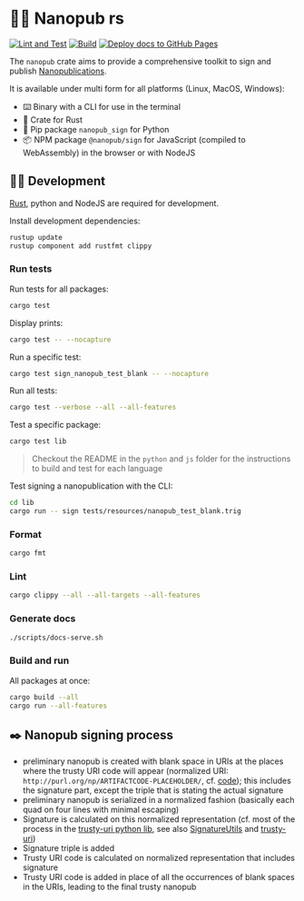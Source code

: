 # 🔬🦀 Nanopub rs

[![Lint and Test](https://github.com/vemonet/nanopub-rs/actions/workflows/test.yml/badge.svg)](https://github.com/vemonet/nanopub-rs/actions/workflows/test.yml) [![Build](https://github.com/vemonet/nanopub-rs/actions/workflows/build.yml/badge.svg)](https://github.com/vemonet/nanopub-rs/actions/workflows/build.yml) [![Deploy docs to GitHub Pages](https://github.com/vemonet/nanopub-rs/actions/workflows/docs.yml/badge.svg)](https://github.com/vemonet/nanopub-rs/actions/workflows/docs.yml)

The `nanopub` crate aims to provide a comprehensive toolkit to sign and publish [Nanopublications](https://nanopub.net).

It is available under multi form for all platforms (Linux, MacOS, Windows):

- ⌨️ Binary with a CLI for use in the terminal
- 🦀 Crate for Rust
- 🐍 Pip package `nanopub_sign` for Python
- 📦️ NPM package `@nanopub/sign` for JavaScript (compiled to WebAssembly) in the browser or with NodeJS

## 🧑‍💻 Development

[Rust](https://www.rust-lang.org/tools/install), python and NodeJS are required for development.

Install development dependencies:

```bash
rustup update
rustup component add rustfmt clippy
```

### Run tests

Run tests for all packages:

```bash
cargo test
```

Display prints:

```bash
cargo test -- --nocapture
```

Run a specific test:

```bash
cargo test sign_nanopub_test_blank -- --nocapture
```

Run all tests:

```bash
cargo test --verbose --all --all-features
```

Test a specific package:

```bash
cargo test lib
```

> Checkout the README in the `python` and `js` folder for the instructions to build and test for each language

Test signing a nanopublication with the CLI:

```bash
cd lib
cargo run -- sign tests/resources/nanopub_test_blank.trig
```

### Format

```bash
cargo fmt
```

### Lint

```bash
cargo clippy --all --all-targets --all-features
```

### Generate docs

```bash
./scripts/docs-serve.sh
```

### Build and run

All packages at once:

```bash
cargo build --all
cargo run --all-features
```

## ✒️ Nanopub signing process

- preliminary nanopub is created with blank space in URIs at the places where the trusty URI code will appear (normalized URI: `http://purl.org/np/ARTIFACTCODE-PLACEHOLDER/`, cf. [code](https://github.com/Nanopublication/nanopub-java/blob/22bba0e79508309f1c6163970f49ab596beadeb0/src/main/java/org/nanopub/trusty/TempUriReplacer.java#L12)); this includes the signature part, except the triple that is stating the actual signature
- preliminary nanopub is serialized in a normalized fashion (basically each quad on four lines with minimal escaping)
- Signature is calculated on this normalized representation (cf. most of the process in the [trusty-uri python lib](https://github.dev/trustyuri/trustyuri-python/blob/9f29732c4abae9d630d36e6da24720e02f543ebf/trustyuri/rdf/RdfHasher.py#L15), see also [SignatureUtils](https://github.com/Nanopublication/nanopub-java/blob/22bba0e79508309f1c6163970f49ab596beadeb0/src/main/java/org/nanopub/extra/security/SignatureUtils.java#L196) and [trusty-uri](https://github.com/trustyuri/trustyuri-java/blob/08b61fbb13d20a5cbefde617bd9a9e9b0b03d780/src/main/java/net/trustyuri/rdf/RdfHasher.java#L86))
- Signature triple is added
- Trusty URI code is calculated on normalized representation that includes signature
- Trusty URI code is added in place of all the occurrences of blank spaces in the URIs, leading to the final trusty nanopub

